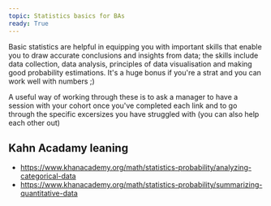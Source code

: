 ```yaml
---
topic: Statistics basics for BAs
ready: True 
---
```

Basic statistics are helpful in equipping you with important skills that  enable you to draw accurate conclusions and insights from data; the skills include data collection, data analysis, principles of data visualisation and making good probability estimations. It's a huge bonus if you're a strat and you can work well with numbers ;) 

A useful way of working through these is to ask a manager to have a session with your cohort once you've completed each link and to go through the specific excersizes you have struggled with (you can also help each other out)

## Kahn Acadamy leaning 
- https://www.khanacademy.org/math/statistics-probability/analyzing-categorical-data
- https://www.khanacademy.org/math/statistics-probability/summarizing-quantitative-data 


